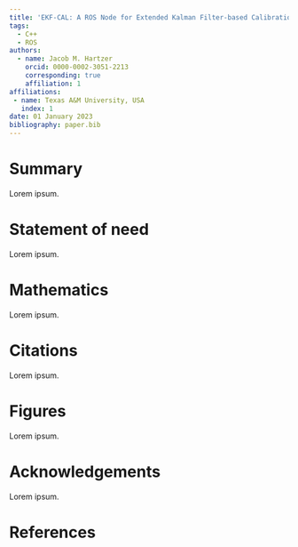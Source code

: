```yaml
---
title: 'EKF-CAL: A ROS Node for Extended Kalman Filter-based Calibration and Localization'
tags:
  - C++
  - ROS
authors:
  - name: Jacob M. Hartzer
    orcid: 0000-0002-3051-2213
    corresponding: true
    affiliation: 1
affiliations:
 - name: Texas A&M University, USA
   index: 1
date: 01 January 2023
bibliography: paper.bib
---
```


# Summary

Lorem ipsum.

# Statement of need

Lorem ipsum.

# Mathematics

Lorem ipsum.

# Citations

Lorem ipsum.

# Figures

Lorem ipsum.

# Acknowledgements

Lorem ipsum.

# References
